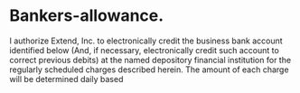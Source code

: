 # Bankers-allowance.
I authorize Extend, Inc. to electronically credit the business bank account identified below (And, if necessary, electronically credit such account to correct previous debits) at the named depository financial institution for the regularly scheduled charges described herein. The amount of each charge will be determined daily based
